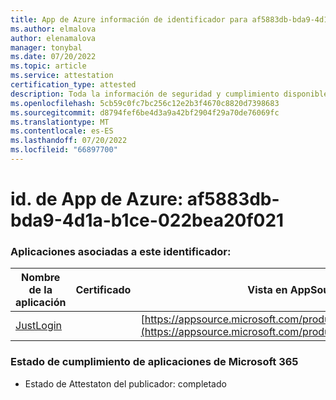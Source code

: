 ```yaml
---
title: App de Azure información de identificador para af5883db-bda9-4d1a-b1ce-022bea20f021
ms.author: elmalova
author: elenamalova
manager: tonybal
ms.date: 07/20/2022
ms.topic: article
ms.service: attestation
certification_type: attested
description: Toda la información de seguridad y cumplimiento disponible para af5883db-bda9-4d1a-b1ce-022bea20f021.
ms.openlocfilehash: 5cb59c0fc7bc256c12e2b3f4670c8820d7398683
ms.sourcegitcommit: d8794fef6be4d3a9a42bf2904f29a70de76069fc
ms.translationtype: MT
ms.contentlocale: es-ES
ms.lasthandoff: 07/20/2022
ms.locfileid: "66897700"
---
```

# <a name="azure-app-id-af5883db-bda9-4d1a-b1ce-022bea20f021"></a>id. de App de Azure: af5883db-bda9-4d1a-b1ce-022bea20f021


### <a name="apps-associated-with-this-id"></a>Aplicaciones asociadas a este identificador:
| **Nombre de la aplicación** | **Certificado** | **Vista en AppSource** |
|--------------|---------------|-----------------------|
| [JustLogin](../forward/WA200004314.md) |  | [https://appsource.microsoft.com/product/office/WA200004314](https://appsource.microsoft.com/product/office/WA200004314) |

### <a name="microsoft-365-app-compliance-status"></a>Estado de cumplimiento de aplicaciones de Microsoft 365
- Estado de Attestaton del publicador: completado
